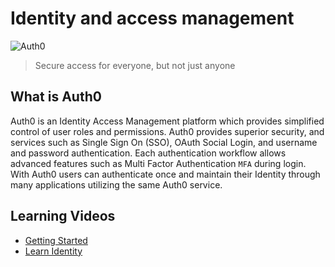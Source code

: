 # Identity and access management

![Auth0](https://bcw.blob.core.windows.net/public/downloads/233596272315699)

> Secure access for everyone, but not just anyone

## What is Auth0

Auth0 is an Identity Access Management platform which provides simplified control of user roles and permissions. Auth0 provides superior security, and services such as Single Sign On (SSO), OAuth Social Login, and username and password authentication. Each authentication workflow allows advanced features such as Multi Factor Authentication `MFA` during login. With Auth0 users can authenticate once and maintain their Identity through many applications utilizing the same Auth0 service.

## Learning Videos
- [Getting Started](https://auth0.com/docs/videos/get-started-series)
- [Learn Identity](https://auth0.com/docs/videos/learn-identity-series)
